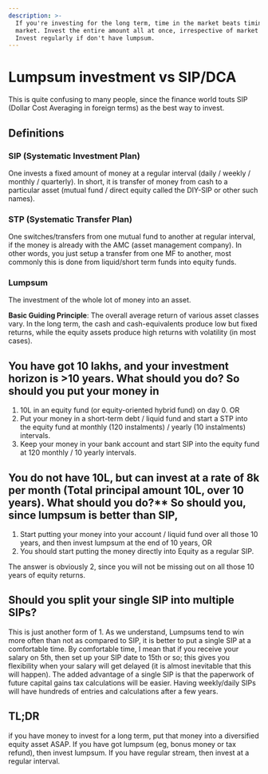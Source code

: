 ```yaml
---
description: >-
  If you're investing for the long term, time in the market beats timing the
  market. Invest the entire amount all at once, irrespective of market levels.
  Invest regularly if don't have lumpsum.
---
```


# Lumpsum investment vs SIP/DCA

This is quite confusing to many people, since the finance world touts SIP \(Dollar Cost Averaging in foreign terms\) as the best way to invest.

## Definitions

### SIP \(Systematic Investment Plan\)

One invests a fixed amount of money at a regular interval \(daily / weekly / monthly / quarterly\). In short, it is transfer of money from cash to a particular asset \(mutual fund / direct equity called the DIY-SIP or other such names\).

### STP \(Systematic Transfer Plan\)

One switches/transfers from one mutual fund to another at regular interval, if the money is already with the AMC \(asset management company\). In other words, you just setup a transfer from one MF to another, most commonly this is done from liquid/short term funds into equity funds.

### Lumpsum

The investment of the whole lot of money into an asset.

**Basic Guiding Principle**: The overall average return of various asset classes vary. In the long term, the cash and cash-equivalents produce low but fixed returns, while the equity assets produce high returns with volatility \(in most cases\).

## You have got 10 lakhs, and your investment horizon is &gt;10 years. What should you do? So should you put your money in

1. 10L in an equity fund \(or equity-oriented hybrid fund\) on day 0. OR
2. Put your money in a short-term debt / liquid fund and start a STP into the equity fund at monthly \(120 instalments\) / yearly \(10 instalments\) intervals.
3. Keep your money in your bank account and start SIP into the equity fund at 120 monthly / 10 yearly intervals.

## You do not have 10L, but can invest at a rate of 8k per month \(Total principal amount 10L, over 10 years\). What should you do?\*\* So should you, since lumpsum is better than SIP,

1. Start putting your money into your account / liquid fund over all those 10 years, and then invest lumpsum at the end of 10 years, OR
2. You should start putting the money directly into Equity as a regular SIP.

The answer is obviously 2, since you will not be missing out on all those 10 years of equity returns.

## Should you split your single SIP into multiple SIPs?

This is just another form of 1. As we understand, Lumpsums tend to win more often than not as compared to SIP, it is better to put a single SIP at a comfortable time. By comfortable time, I mean that if you receive your salary on 5th, then set up your SIP date to 15th or so; this gives you flexibility when your salary will get delayed \(it is almost inevitable that this will happen\). The added advantage of a single SIP is that the paperwork of future capital gains tax calculations will be easier. Having weekly/daily SIPs will have hundreds of entries and calculations after a few years.

## TL;DR

if you have money to invest for a long term, put that money into a diversified equity asset ASAP. If you have got lumpsum \(eg, bonus money or tax refund\), then invest lumpsum. If you have regular stream, then invest at a regular interval.

